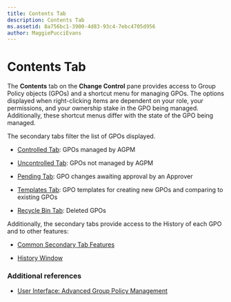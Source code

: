 ```yaml
---
title: Contents Tab
description: Contents Tab
ms.assetid: 8a756bc1-3900-4d83-93c4-7ebc4705d956
author: MaggiePucciEvans
---
```


# Contents Tab


The **Contents** tab on the **Change Control** pane provides access to Group Policy objects (GPOs) and a shortcut menu for managing GPOs. The options displayed when right-clicking items are dependent on your role, your permissions, and your ownership stake in the GPO being managed. Additionally, these shortcut menus differ with the state of the GPO being managed.

The secondary tabs filter the list of GPOs displayed.

-   [Controlled Tab](controlled-tab.md): GPOs managed by AGPM

-   [Uncontrolled Tab](uncontrolled-tab.md): GPOs not managed by AGPM

-   [Pending Tab](pending-tab.md): GPO changes awaiting approval by an Approver

-   [Templates Tab](templates-tab.md): GPO templates for creating new GPOs and comparing to existing GPOs

-   [Recycle Bin Tab](recycle-bin-tab.md): Deleted GPOs

Additionally, the secondary tabs provide access to the History of each GPO and to other features:

-   [Common Secondary Tab Features](common-secondary-tab-features.md)

-   [History Window](history-window.md)

### Additional references

-   [User Interface: Advanced Group Policy Management](user-interface-advanced-group-policy-management.md)

 

 






